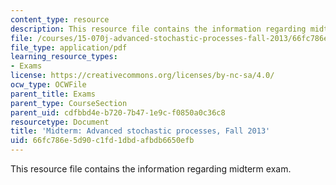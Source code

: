 ```yaml
---
content_type: resource
description: This resource file contains the information regarding midterm exam.
file: /courses/15-070j-advanced-stochastic-processes-fall-2013/66fc786e5d90c1fd1dbdafbdb6650efb_MIT15_070JF13_Mid_Term_V2.pdf
file_type: application/pdf
learning_resource_types:
- Exams
license: https://creativecommons.org/licenses/by-nc-sa/4.0/
ocw_type: OCWFile
parent_title: Exams
parent_type: CourseSection
parent_uid: cdfbbd4e-b720-7b47-1e9c-f0850a0c36c8
resourcetype: Document
title: 'Midterm: Advanced stochastic processes, Fall 2013'
uid: 66fc786e-5d90-c1fd-1dbd-afbdb6650efb
---
```

This resource file contains the information regarding midterm exam.